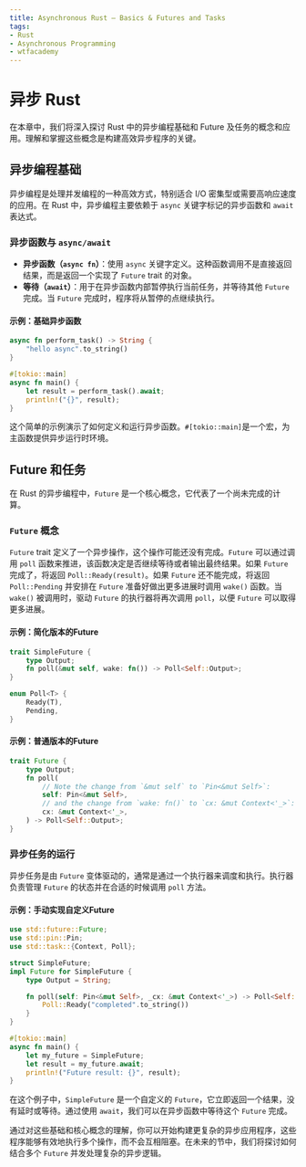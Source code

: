 ```yaml
---
title: Asynchronous Rust – Basics & Futures and Tasks
tags:
- Rust
- Asynchronous Programming
- wtfacademy
---
```


# 异步 Rust

在本章中，我们将深入探讨 Rust 中的异步编程基础和 Future 及任务的概念和应用。理解和掌握这些概念是构建高效异步程序的关键。

## 异步编程基础

异步编程是处理并发编程的一种高效方式，特别适合 I/O 密集型或需要高响应速度的应用。在 Rust 中，异步编程主要依赖于 `async` 关键字标记的异步函数和 `await` 表达式。

### 异步函数与 `async/await`

- **异步函数（`async fn`）**：使用 `async` 关键字定义。这种函数调用不是直接返回结果，而是返回一个实现了 `Future` trait 的对象。
- **等待（`await`）**：用于在异步函数内部暂停执行当前任务，并等待其他 `Future` 完成。当 `Future` 完成时，程序将从暂停的点继续执行。

#### 示例：基础异步函数

```rust
async fn perform_task() -> String {
    "hello async".to_string()
}

#[tokio::main]
async fn main() {
    let result = perform_task().await;
    println!("{}", result);
}
```

这个简单的示例演示了如何定义和运行异步函数。`#[tokio::main]`是一个宏，为主函数提供异步运行时环境。

## Future 和任务

在 Rust 的异步编程中，`Future` 是一个核心概念，它代表了一个尚未完成的计算。

### `Future` 概念

`Future` trait 定义了一个异步操作，这个操作可能还没有完成。`Future` 可以通过调用 `poll` 函数来推进，该函数决定是否继续等待或者输出最终结果。如果 `Future` 完成了，将返回 `Poll::Ready(result)`。如果 `Future` 还不能完成，将返回 `Poll::Pending` 并安排在 `Future` 准备好做出更多进展时调用 `wake()` 函数。当 `wake()` 被调用时，驱动 `Future` 的执行器将再次调用 `poll`，以便 `Future` 可以取得更多进展。

#### 示例：简化版本的Future
```rust
trait SimpleFuture {
    type Output;
    fn poll(&mut self, wake: fn()) -> Poll<Self::Output>;
}

enum Poll<T> {
    Ready(T),
    Pending,
}
```

#### 示例：普通版本的Future

```rust
trait Future {
    type Output;
    fn poll(
        // Note the change from `&mut self` to `Pin<&mut Self>`:
        self: Pin<&mut Self>,
        // and the change from `wake: fn()` to `cx: &mut Context<'_>`:
        cx: &mut Context<'_>,
    ) -> Poll<Self::Output>;
}
```

### 异步任务的运行

异步任务是由 `Future` 变体驱动的，通常是通过一个执行器来调度和执行。执行器负责管理 `Future` 的状态并在合适的时候调用 `poll` 方法。

#### 示例：手动实现自定义Future

```rust
use std::future::Future;
use std::pin::Pin;
use std::task::{Context, Poll};

struct SimpleFuture;
impl Future for SimpleFuture {
    type Output = String;

    fn poll(self: Pin<&mut Self>, _cx: &mut Context<'_>) -> Poll<Self::Output> {
        Poll::Ready("completed".to_string())
    }
}

#[tokio::main]
async fn main() {
    let my_future = SimpleFuture;
    let result = my_future.await;
    println!("Future result: {}", result);
}
```

在这个例子中，`SimpleFuture` 是一个自定义的 `Future`，它立即返回一个结果，没有延时或等待。通过使用 `await`，我们可以在异步函数中等待这个 `Future` 完成。

通过对这些基础和核心概念的理解，你可以开始构建更复杂的异步应用程序，这些程序能够有效地执行多个操作，而不会互相阻塞。在未来的节中，我们将探讨如何结合多个 `Future` 并发处理复杂的异步逻辑。